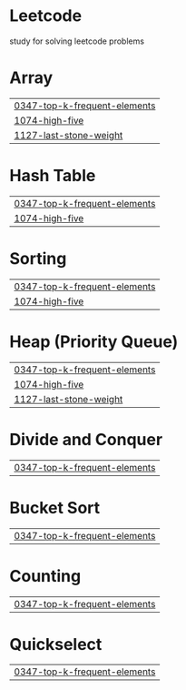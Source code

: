 # Leetcode
study for solving leetcode problems


# Array
|  |
| ------- |
| [0347-top-k-frequent-elements](https://github.com/martinigv/Leetcode/tree/master/0347-top-k-frequent-elements) |
| [1074-high-five](https://github.com/martinigv/Leetcode/tree/master/1074-high-five) |
| [1127-last-stone-weight](https://github.com/martinigv/Leetcode/tree/master/1127-last-stone-weight) |
# Hash Table
|  |
| ------- |
| [0347-top-k-frequent-elements](https://github.com/martinigv/Leetcode/tree/master/0347-top-k-frequent-elements) |
| [1074-high-five](https://github.com/martinigv/Leetcode/tree/master/1074-high-five) |
# Sorting
|  |
| ------- |
| [0347-top-k-frequent-elements](https://github.com/martinigv/Leetcode/tree/master/0347-top-k-frequent-elements) |
| [1074-high-five](https://github.com/martinigv/Leetcode/tree/master/1074-high-five) |
# Heap (Priority Queue)
|  |
| ------- |
| [0347-top-k-frequent-elements](https://github.com/martinigv/Leetcode/tree/master/0347-top-k-frequent-elements) |
| [1074-high-five](https://github.com/martinigv/Leetcode/tree/master/1074-high-five) |
| [1127-last-stone-weight](https://github.com/martinigv/Leetcode/tree/master/1127-last-stone-weight) |
# Divide and Conquer
|  |
| ------- |
| [0347-top-k-frequent-elements](https://github.com/martinigv/Leetcode/tree/master/0347-top-k-frequent-elements) |
# Bucket Sort
|  |
| ------- |
| [0347-top-k-frequent-elements](https://github.com/martinigv/Leetcode/tree/master/0347-top-k-frequent-elements) |
# Counting
|  |
| ------- |
| [0347-top-k-frequent-elements](https://github.com/martinigv/Leetcode/tree/master/0347-top-k-frequent-elements) |
# Quickselect
|  |
| ------- |
| [0347-top-k-frequent-elements](https://github.com/martinigv/Leetcode/tree/master/0347-top-k-frequent-elements) |